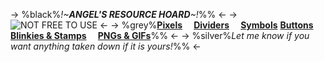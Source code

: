 -> %black%*!~**ANGEL'S RESOURCE HOARD**~!*%% <-
-> ![NOT FREE TO USE](https://i.postimg.cc/W3SnYSjP/kokoagraphic.png) <-
-> %grey%[**Pixels**](mscpbvnr) ⠀ [**Dividers**](sc7k7euh) ⠀ [**Symbols**](9rmq6x8v) 
[**Buttons**](t96zdw7q) ⠀ [**Blinkies & Stamps**](cfe747ys)  ⠀ [**PNGs & GIFs**](7wtzooo5)%% <-
-> %silver%*Let me know if you want anything taken down if it is yours!*%% <-